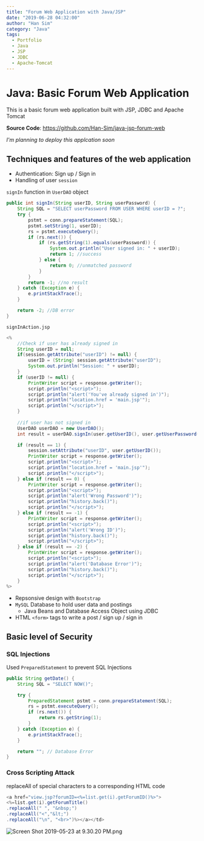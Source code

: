 ```yaml
---
title: "Forum Web Application with Java/JSP"
date: "2019-06-28 04:32:00"
author: "Han Sim"
category: "Java"
tags:
  - Portfolio
  - Java
  - JSP
  - JDBC
  - Apache-Tomcat
---
```


# Java: Basic Forum Web Application 

This is a basic forum web application built with JSP, JDBC and Apache Tomcat

**Source Code**: https://github.com/Han-Sim/java-jsp-forum-web

*I'm planning to deploy this applcation soon*

## Techniques and features of the web application 

- Authentication: Sign up / Sign in
- Handling of user `session`

`signIn` function in `UserDAO` object

```Java
public int signIn(String userID, String userPassword) {
    String SQL = "SELECT userPassword FROM USER WHERE userID = ?";
    try {
        pstmt = conn.prepareStatement(SQL);
        pstmt.setString(1, userID);
        rs = pstmt.executeQuery();
        if (rs.next()) {
            if (rs.getString(1).equals(userPassword)) {
                System.out.println("User signed in: " + userID);
                return 1; //success
            } else {
                return 0; //unmatched password
            }
        }
        return -1; //no result
    } catch (Exception e) {
        e.printStackTrace();
    }

    return -2; //DB error
}
```

`signInAction.jsp`

```Java
<%	
    //Check if user has already signed in
    String userID = null;
    if(session.getAttribute("userID") != null) {
        userID = (String) session.getAttribute("userID");
        System.out.println("Session: " + userID);
    }
    if (userID != null) {
        PrintWriter script = response.getWriter();
        script.println("<script>");
        script.println("alert('You've already signed in')");
        script.println("location.href = 'main.jsp'");
        script.println("</script>");
    } 
    
    //if user has not signed in
    UserDAO userDAO = new UserDAO();
    int result = userDAO.signIn(user.getUserID(), user.getUserPassword());

    if (result == 1) {
        session.setAttribute("userID", user.getUserID());
        PrintWriter script = response.getWriter();
        script.println("<script>");
        script.println("location.href = 'main.jsp'");
        script.println("</script>");
    } else if (result == 0) {
        PrintWriter script = response.getWriter();
        script.println("<script>");
        script.println("alert('Wrong Password')");
        script.println("history.back()");
        script.println("</script>");
    } else if (result == -1) {
        PrintWriter script = response.getWriter();
        script.println("<script>");
        script.println("alert('Wrong ID')");
        script.println("history.back()");
        script.println("</script>"); 
    } else if (result == -2) {
        PrintWriter script = response.getWriter();
        script.println("<script>");
        script.println("alert('Database Error')");
        script.println("history.back()");
        script.println("</script>");
    }
%>
```

- Repsonsive design with `Bootstrap`
- `MySQL` Database to hold user data and postings
  - Java Beans and Database Access Object using JDBC
- HTML `<form>` tags to write a post / sign up / sign in

## Basic level of Security

### SQL Injections

Used `PreparedStatement` to prevent SQL Injections

```Java
public String getDate() {
    String SQL = "SELECT NOW()";

    try {
        PreparedStatement pstmt = conn.prepareStatement(SQL);
        rs = pstmt.executeQuery();
        if (rs.next()) {
            return rs.getString(1);
        }
    } catch (Exception e) {
        e.printStackTrace();
    }

    return ""; // Database Error
}
```

### Cross Scripting Attack

replaceAll of special characters to a corresponding HTML code

```Java
<a href="view.jsp?forumID=<%=list.get(i).getForumID()%>">
<%=list.get(i).getForumTitle()
.replaceAll(" ", "&nbsp;")
.replaceAll("<","&lt;")
.replaceAll("\n", "<br>")%></a></td>
```

![Screen Shot 2019-05-23 at 9.30.20 PM.png](https://i.loli.net/2019/05/24/5ce74989ef1ed67804.png)